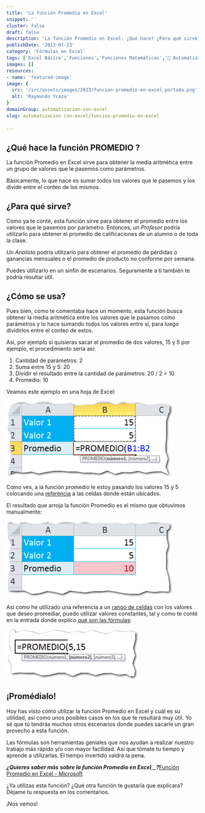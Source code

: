 ```yaml
---
title: 'La función Promedio en Excel'
snippet: ''
cluster: false
draft: false 
description: 'La función Promedio en Excel: ¿Qué hace? ¿Para qué sirve? ¿Cómo se usa? Sigue leyendo y entérate.'
publishDate: '2013-01-23'
category: 'Fórmulas en Excel'
tags: ['Excel Básico','Funciones','Funciones Matemáticas','🤖 Automatización con Excel']
images: []
resources: 
- name: 'featured-image'
image: {
  src: '/src/assets/images/2023/funcion-promedio-en-excel_portada.png',
  alt: 'Raymundo Ycaza'
}
domainGroup: automatizacion-con-excel
slug: automatizacion-con-excel/funcion-promedio-en-excel

---
```


## ¿Qué hace la función PROMEDIO ?

La función Promedio en Excel sirve para obtener la media aritmética entre un grupo de valores que le pasemos como parámetros.

Básicamente, lo que hace es sumar todos los valores que le pasemos y los divide entre el conteo de los mismos.

## ¿Para qué sirve?

Como ya te conté, esta función sirve para obtener el promedio entre los valores que le pasemos por parámetro. Entonces, _un Profesor_ podría utilizarlo para obtener el promedio de calificaciones de un alumno o de toda la clase.

_Un Analista_ podría utilizarlo para obtener el promedio de pérdidas o ganancias mensuales o el promedio de producto no conforme por semana.

Puedes utilizarlo en un sinfín de escenarios. Seguramente a ti también te podría resultar útil.

## ¿Cómo se usa?

Pues bien, como te comentaba hace un momento, esta función busca obtener la media aritmética entre los valores que le pasamos como parámetros y lo hace sumando todos los valores entre sí, para luego dividirlos entre el conteo de estos.

Así, por ejemplo si quisieras sacar el promedio de dos valores, 15 y 5 por ejemplo, el procedimiento sería así:

1. Cantidad de parámetros: 2
2. Suma entre 15 y 5: 20
3. Dividir el resultado entre la cantidad de parámetros: 20 / 2 = 10
4. Promedio: 10

Veamos este ejemplo en una hoja de Excel:

[![La función Promedio en Excel](images/funcion-promedio-en-excel-0001421.png)](http://raymundoycaza.com/wp-content/uploads/funcion-promedio-en-excel-0001421.png)

Como ves, a la función promedio le estoy pasando los valores 15 y 5 colocando una [referencia](http://raymundoycaza.com/que-es-la-referencia/) a las celdas donde están ubicados.

El resultado que arroja la función Promedio es el mismo que obtuvimos manualmente:

[![La función Promedio en Excel](images/funcion-promedio-en-excel-0001431.png)](http://raymundoycaza.com/wp-content/uploads/funcion-promedio-en-excel-0001431.png)

Así como he utilizado una referencia a un [rango de celdas](http://raymundoycaza.com/que-es-un-rango-en-excel/) con los valores que deseo promediar, puedo utilizar valores constantes, tal y como te conté en la entrada donde explico [qué son las fórmulas](http://raymundoycaza.com/que-es-una-formula-en-excel/):

[![La función Promedio en Excel](images/funcion-promedio-en-excel-0001441.png)](http://raymundoycaza.com/wp-content/uploads/funcion-promedio-en-excel-0001441.png)

## ¡Promédialo!

Hoy has visto cómo utilizar la función Promedio en Excel y cuál es su utilidad, así como unos posibles casos en los que te resultará muy útil. Yo sé que tú tendrás muchos otros escenarios donde puedes sacarle un gran provecho a esta función.

Las fórmulas son herramientas geniales que nos ayudan a realizar nuestro trabajo más rápido y/o con mayor facilidad. Así que tómate tu tiempo y aprende a utilizarlas. El tiempo invertido valdrá la pena.

_**¿Quieres saber más**_ _**sobre la función Promedio en Excel**__**?**_[Función Promedio en Excel - Microsoft](http://office.microsoft.com/es-es/excel-help/funcion-promedio-HP010062482.aspx)

¿Ya utilizas esta función? ¿Qué otra función te gustaría que explicara? Déjame tu respuesta en los comentarios.

¡Nos vemos!
